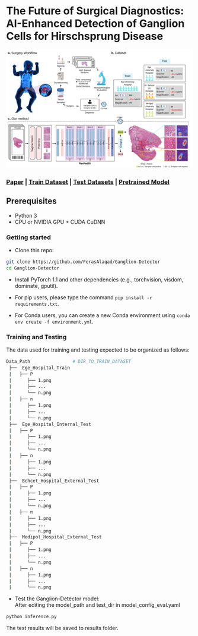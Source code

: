 # The Future of Surgical Diagnostics: AI-Enhanced Detection of Ganglion Cells for Hirschsprung Disease 
<img src="images/overview.png" width="800px"/>

### [Paper]() | [Train Dataset](https://istanbuledutr-my.sharepoint.com/:f:/g/personal/yasindurusoy_ogr_iu_edu_tr/EgpNPBGQjIlLsmy1yY6OjOkBcOX2zxbTH7Gc76nzt03YOA) |  [Test Datasets](https://istanbuledutr-my.sharepoint.com/:f:/g/personal/yasindurusoy_ogr_iu_edu_tr/EuMBe9bGtStNrf7KGVpb78EBEGs2gpwlLUqlJ0Ll3DvMwg) | [Pretrained Model](https://istanbuledutr-my.sharepoint.com/:u:/g/personal/yasindurusoy_ogr_iu_edu_tr/EYUaLO4zNHtPiLyFKmdDwPUB11dgwklyMnwYU-r33ZlDZQ?e=qxIQlA) 

## Prerequisites
- Python 3
- CPU or NVIDIA GPU + CUDA CuDNN

### Getting started

- Clone this repo:
```bash
git clone https://github.com/FerasAlaqad/Ganglion-Detector
cd Ganglion-Detector
```

- Install PyTorch 1.1 and other dependencies (e.g., torchvision, visdom, dominate, gputil).

- For pip users, please type the command `pip install -r requirements.txt`.

- For Conda users,  you can create a new Conda environment using `conda env create -f environment.yml`.
### Training and Testing

The data used for training and testing expected to be organized as follows:
```bash
Data_Path                # DIR_TO_TRAIN_DATASET
 ├──  Ege_Hospital_Train
 |   ├── P
 |      ├── 1.png     
 |      ├── ...
 |      └── n.png
 |   ├── n
 |      ├── 1.png     
 |      ├── ...
 |      └── n.png
 ├──  Ege_Hospital_Internal_Test
 |   ├── P
 |      ├── 1.png     
 |      ├── ...
 |      └── n.png
 |   ├── n
 |      ├── 1.png     
 |      ├── ...
 |      └── n.png 
 ├──  Behcet_Hospital_External_Test
 |   ├── P
 |      ├── 1.png     
 |      ├── ...
 |      └── n.png
 |   ├── n
 |      ├── 1.png     
 |      ├── ...
 |      └── n.png 
 ├──  Medipol_Hospital_External_Test
 |   ├── P
 |      ├── 1.png     
 |      ├── ...
 |      └── n.png
 |   ├── n
 |      ├── 1.png     
 |      ├── ...
 |      └── n.png


```


- Test the Ganglion-Detector  model:<br />
  After editing the model_path and test_dir in model_config_eval.yaml
```bash
python inference.py
```

The test results will be saved to results folder. 


